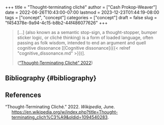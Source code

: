 +++
title = "Thought-terminating cliché"
author = ["Cash Prokop-Weaver"]
date = 2022-06-26T10:43:00-07:00
lastmod = 2023-12-23T01:44:19-08:00
tags = ["concept", "concept"]
categories = ["concept"]
draft = false
slug = "f454378e-9a94-4c15-b8b2-44f486077626"
+++

> [...] (also known as a semantic stop-sign, a thought-stopper, bumper sticker logic, or cliché thinking) is a form of loaded language, often passing as folk wisdom, intended to end an argument and quell cognitive dissonance [[Cognitive dissonance]({{< relref "cognitive_dissonance.md" >}})].
>
> (<a href="#citeproc_bib_item_1">“Thought-Terminating Cliché” 2022</a>)


## Bibliography {#bibliography}

## References

<style>.csl-entry{text-indent: -1.5em; margin-left: 1.5em;}</style><div class="csl-bib-body">
  <div class="csl-entry"><a id="citeproc_bib_item_1"></a>“Thought-Terminating Cliché.” 2022. <i>Wikipedia</i>, June. <a href="https://en.wikipedia.org/w/index.php?title=Thought-terminating_clich%C3%A9&oldid=1094540283">https://en.wikipedia.org/w/index.php?title=Thought-terminating_clich%C3%A9&#38;oldid=1094540283</a>.</div>
</div>
